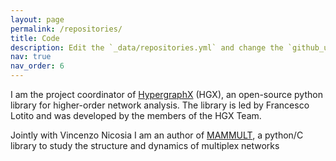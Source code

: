 ```yaml
---
layout: page
permalink: /repositories/
title: Code
description: Edit the `_data/repositories.yml` and change the `github_users` and `github_repos` lists to include your own GitHub profile and repositories.
nav: true
nav_order: 6
---
```


I am the project coordinator of [HypergraphX](https://github.com/HGX-Team/hypergraphx) (HGX), an open-source python library for higher-order network analysis.
The library is led by Francesco Lotito and was developed by the members of the HGX Team.

Jointly with Vincenzo Nicosia I am an author of [MAMMULT](https://github.com/fede7j/mammult), a python/C library to study the structure and dynamics of multiplex networks
